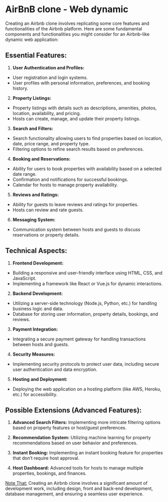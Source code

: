 # AirBnB clone - Web dynamic

Creating an Airbnb clone involves replicating some core features and functionalities of the Airbnb platform. Here are some fundamental components and functionalities you might consider for an Airbnb-like dynamic web application:

<h2>Essential Features:</h2>

1. **User Authentication and Profiles:**

* User registration and login systems.
* User profiles with personal information, preferences, and booking history.


2. **Property Listings:**

* Property listings with details such as descriptions, amenities, photos, location, availability, and pricing.
* Hosts can create, manage, and update their property listings.


3. **Search and Filters:**

* Search functionality allowing users to find properties based on location, date, price range, and property type.
* Filtering options to refine search results based on preferences.


4. **Booking and Reservations:**

* Ability for users to book properties with availability based on a selected date range.
* Confirmation and notifications for successful bookings.
* Calendar for hosts to manage property availability.


5. **Reviews and Ratings:**

* Ability for guests to leave reviews and ratings for properties.
* Hosts can review and rate guests.


6. **Messaging System:**

* Communication system between hosts and guests to discuss reservations or property details.


<h2>Technical Aspects:</h2>

1. **Frontend Development:**

* Building a responsive and user-friendly interface using HTML, CSS, and JavaScript.
* Implementing a framework like React or Vue.js for dynamic interactions.


2. **Backend Development:**

* Utilizing a server-side technology (Node.js, Python, etc.) for handling business logic and data.
* Database for storing user information, property details, bookings, and reviews.


3. **Payment Integration:**

* Integrating a secure payment gateway for handling transactions between hosts and guests.


4. **Security Measures:**

* Implementing security protocols to protect user data, including secure user authentication and data encryption.


5. **Hosting and Deployment:**

* Deploying the web application on a hosting platform (like AWS, Heroku, etc.) for accessibility.


<h2>Possible Extensions (Advanced Features):</h2>

1. **Advanced Search Filters:** Implementing more intricate filtering options based on property features or host/guest preferences.

2. **Recommendation System:** Utilizing machine learning for property recommendations based on user behavior and preferences.

3. **Instant Booking:** Implementing an instant booking feature for properties that don’t require host approval.

4. **Host Dashboard:** Advanced tools for hosts to manage multiple properties, bookings, and finances.

[Note That:]() Creating an Airbnb clone involves a significant amount of development work, including design, front and back-end development, database management, and ensuring a seamless user experience.
